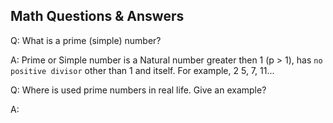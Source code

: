 Math Questions & Answers
---

Q: What is a prime (simple) number?

A: Prime or Simple number is a Natural number greater then 1 (p > 1), has `no positive divisor` other than 1 and itself.
  For example, 2 5, 7, 11...
  
Q: Where is used prime numbers in real life. Give an example?

A: 
  
